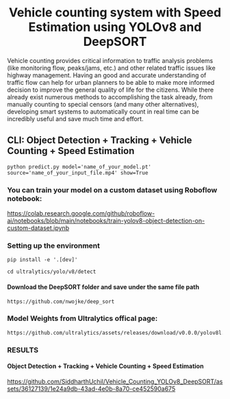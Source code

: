 <H1 align="center">Vehicle counting system with Speed Estimation using YOLOv8 and DeepSORT</H1>

Vehicle counting provides critical information to traffic analysis problems
(like monitoring flow, peaks/jams, etc.) and other related traffic issues like highway management.
Having an good and accurate understanding of traffic flow can help for urban planners to be able
to make more informed decision to improve the general quality of life for the citizens. While there already exist numerous methods to
accomplishing the task already, from manually counting to special censors (and many other alternatives), developing
smart systems to automatically count in real time can be incredibly useful and save much time and effort.

## CLI: Object Detection + Tracking + Vehicle Counting + Speed Estimation

```
python predict.py model='name_of_your_model.pt' source='name_of_your_input_file.mp4' show=True
```

### You can train your model on a custom dataset using Roboflow notebook:

https://colab.research.google.com/github/roboflow-ai/notebooks/blob/main/notebooks/train-yolov8-object-detection-on-custom-dataset.ipynb

### Setting up the environment

```
pip install -e '.[dev]'

```

```
cd ultralytics/yolo/v8/detect

```

#### Download the DeepSORT folder and save under the same file path

```
https://github.com/nwojke/deep_sort

```

### Model Weights from Ultralytics offical page:

```
https://github.com/ultralytics/assets/releases/download/v0.0.0/yolov8l.pt
```

### RESULTS

#### Object Detection + Tracking + Vehicle Counting + Speed Estimation

https://github.com/SiddharthUchil/Vehicle_Counting_YOLOv8_DeepSORT/assets/36127139/1e24a9db-43ad-4e0b-8a70-ce452590a675


